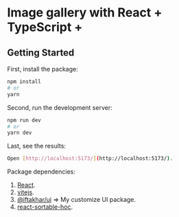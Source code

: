 # Image gallery with React + TypeScript +

## Getting Started

First, install the package:

```bash
npm install
# or
yarn
```

Second, run the development server:

```bash
npm run dev
# or
yarn dev
```

Last, see the results:

```bash
Open [http://localhost:5173/](http://localhost:5173/).
```

Package dependencies:

1. [React](https://react.dev/).
2. [vitejs](https://vitejs.dev/).
3. [@iftakhar/ui](https://www.npmjs.com/package/@iftakhar/ui) => My customize UI package.
4. [react-sortable-hoc](https://www.npmjs.com/package/react-sortable-hoc).
